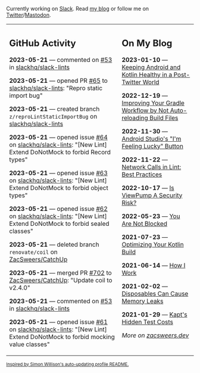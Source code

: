 Currently working on [Slack](https://slack.com/). Read [my blog](https://zacsweers.dev/) or follow me on [Twitter](https://twitter.com/ZacSweers)/[Mastodon](https://hachyderm.io/@ZacSweers).

<table><tr><td valign="top" width="60%">

## GitHub Activity
<!-- githubActivity starts -->
**2023-05-21** — commented on [#53](https://github.com/slackhq/slack-lints/issues/53#issuecomment-1556472215) in [slackhq/slack-lints](https://github.com/slackhq/slack-lints)

**2023-05-21** — opened PR [#65](https://github.com/slackhq/slack-lints/pull/65) to [slackhq/slack-lints](https://github.com/slackhq/slack-lints): "Repro static import bug"

**2023-05-21** — created branch `z/reproLintStaticImportBug` on [slackhq/slack-lints](https://github.com/slackhq/slack-lints)

**2023-05-21** — opened issue [#64](https://github.com/slackhq/slack-lints/issues/64) on [slackhq/slack-lints](https://github.com/slackhq/slack-lints): "[New Lint] Extend DoNotMock to forbid Record types"

**2023-05-21** — opened issue [#63](https://github.com/slackhq/slack-lints/issues/63) on [slackhq/slack-lints](https://github.com/slackhq/slack-lints): "[New Lint] Extend DoNotMock to forbid object types"

**2023-05-21** — opened issue [#62](https://github.com/slackhq/slack-lints/issues/62) on [slackhq/slack-lints](https://github.com/slackhq/slack-lints): "[New Lint] Extend DoNotMock to forbid sealed classes"

**2023-05-21** — deleted branch `renovate/coil` on [ZacSweers/CatchUp](https://github.com/ZacSweers/CatchUp)

**2023-05-21** — merged PR [#702](https://github.com/ZacSweers/CatchUp/pull/702) to [ZacSweers/CatchUp](https://github.com/ZacSweers/CatchUp): "Update coil to v2.4.0"

**2023-05-21** — commented on [#53](https://github.com/slackhq/slack-lints/issues/53#issuecomment-1556260796) in [slackhq/slack-lints](https://github.com/slackhq/slack-lints)

**2023-05-21** — opened issue [#61](https://github.com/slackhq/slack-lints/issues/61) on [slackhq/slack-lints](https://github.com/slackhq/slack-lints): "[New Lint] Extend DoNotMock to forbid mocking value classes"
<!-- githubActivity ends -->
</td><td valign="top" width="40%">

## On My Blog
<!-- blog starts -->
**2023-01-10** — [Keeping Android and Kotlin Healthy in a Post-Twitter World](https://www.zacsweers.dev/keeping-android-healthy/)

**2022-12-19** — [Improving Your Gradle Workflow by Not Auto-reloading Build Files](https://www.zacsweers.dev/improving-your-workflow-by-not-auto-reloading-build-files/)

**2022-11-30** — [Android Studio's "I'm Feeling Lucky" Button](https://www.zacsweers.dev/android-studios-im-feeling-lucky-button/)

**2022-11-22** — [Network Calls in Lint: Best Practices](https://www.zacsweers.dev/network-calls-in-lint-best-practices/)

**2022-10-17** — [Is ViewPump A Security Risk?](https://www.zacsweers.dev/is-viewpump-a-security-risk/)

**2022-05-23** — [You Are Not Blocked](https://www.zacsweers.dev/you-are-not-blocked/)

**2021-07-23** — [Optimizing Your Kotlin Build](https://www.zacsweers.dev/optimizing-your-kotlin-build/)

**2021-06-14** — [How I Work](https://www.zacsweers.dev/how-i-work/)

**2021-02-02** — [Disposables Can Cause Memory Leaks](https://www.zacsweers.dev/disposables-can-cause-memory-leaks/)

**2021-01-29** — [Kapt's Hidden Test Costs](https://www.zacsweers.dev/kapts-hidden-test-costs/)
<!-- blog ends -->
_More on [zacsweers.dev](https://zacsweers.dev/)_
</td></tr></table>

<sub><a href="https://simonwillison.net/2020/Jul/10/self-updating-profile-readme/">Inspired by Simon Willison's auto-updating profile README.</a></sub>